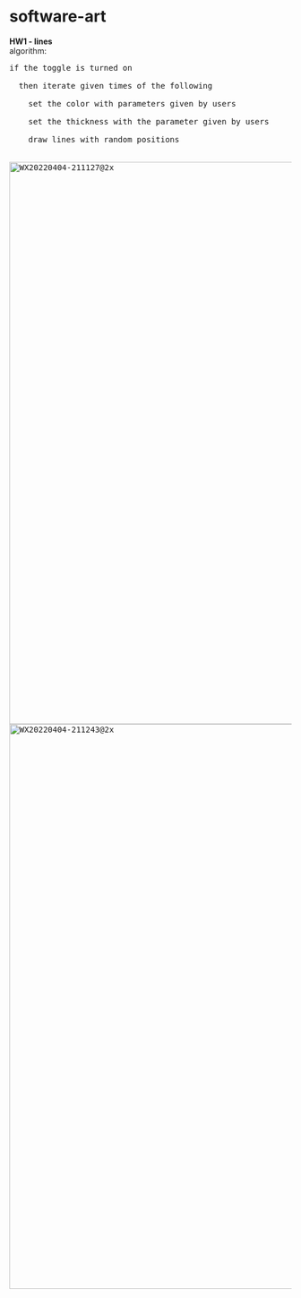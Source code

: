 # software-art
**HW1 - lines** <br />
algorithm: <br />
<pre>
if the toggle is turned on <br />
  then iterate given times of the following <br />
    set the color with parameters given by users <br />
    set the thickness with the parameter given by users <br />
    draw lines with random positions <br />
  
<img width="1004" alt="WX20220404-211127@2x" src="https://user-images.githubusercontent.com/102908435/161596202-40ac5007-95f2-4b10-922d-16ceecd32811.png">
<img width="1009" alt="WX20220404-211243@2x" src="https://user-images.githubusercontent.com/102908435/161596477-adba4b75-a115-414b-9b2d-b0351684ac78.png">
